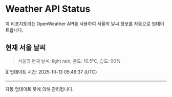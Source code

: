 
# Weather API Status

이 리포지토리는 OpenWeather API를 사용하여 서울의 날씨 정보를 자동으로 업데이트합니다.

## 현재 서울 날씨
> 서울의 현재 날씨: light rain, 온도: 16.5°C, 습도: 90%

⏳ 업데이트 시간: 2025-10-13 05:49:37 (UTC)

---
자동 업데이트 봇에 의해 관리됩니다.
